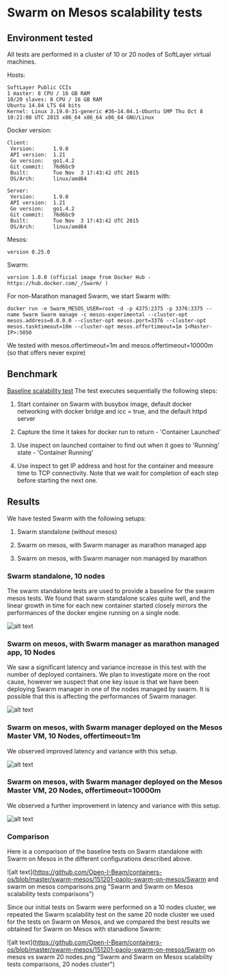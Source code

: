 # Swarm on Mesos scalability tests

## Environment tested

All tests are performed in a cluster of 10 or 20 nodes of SoftLayer virtual machines.

Hosts:
```
SoftLayer Public CCIs
1 master: 8 CPU / 16 GB RAM
10/20 slaves: 8 CPU / 16 GB RAM
Ubuntu 14.04 LTS 64 bits
Kernel: Linux 3.19.0-31-generic #36~14.04.1-Ubuntu SMP Thu Oct 8 10:21:08 UTC 2015 x86_64 x86_64 x86_64 GNU/Linux
```
Docker version:
```
Client:
 Version:      1.9.0
 API version:  1.21
 Go version:   go1.4.2
 Git commit:   76d6bc9
 Built:        Tue Nov  3 17:43:42 UTC 2015
 OS/Arch:      linux/amd64

Server:
 Version:      1.9.0
 API version:  1.21
 Go version:   go1.4.2
 Git commit:   76d6bc9
 Built:        Tue Nov  3 17:43:42 UTC 2015
 OS/Arch:      linux/amd64
```
Mesos:
```
version 0.25.0
```
Swarm:
```
version 1.0.0 (official image from Docker Hub - https://hub.docker.com/_/Swarm/ )
```
For non-Marathon managed Swarm, we start Swarm with:
```
docker run -e Swarm_MESOS_USER=root -d -p 4375:2375 -p 3376:3375 --name Swarm Swarm manage -c mesos-experimental --cluster-opt mesos.address=0.0.0.0 --cluster-opt mesos.port=3376 --cluster-opt mesos.tasktimeout=10m --cluster-opt mesos.offertimeout=1m 1<Master-IP>:5050
```
We tested with mesos.offertimeout=1m and mesos.offertimeout=10000m (so that offers never expire)

## Benchmark
[Baseline scalability test](../scripts/scaletest-swarm.sh)
The test executes sequentially the following steps:

1. Start container on Swarm with busybox image, default docker networking with docker bridge and icc = true, and the default httpd server

2. Capture the time it takes for docker run to return - 'Container Launched'

3. Use inspect on launched container to find out when it goes to 'Running' state - 'Container Running'

4. Use inspect to get IP address and host for the container and measure time to TCP connectivity.
Note that we wait for completion of each step before starting the next one.

## Results
We have tested Swarm with the following setups:

1. Swarm standalone (without mesos)

2. Swarm on mesos, with Swarm manager as marathon managed app

3. Swarm on mesos, with Swarm manager non managed by marathon

### Swarm standalone, 10 nodes
The swarm standalone tests are used to provide a baseline for the swarm mesos tests. We found that swarm standalone scales quite well, and the linear growth in time for each new container started closely mirrors the performances of the docker engine running on a single node.

![alt text](https://github.com/Open-I-Beam/containers-os/blob/master/swarm-mesos/151201-paolo-swarm-on-mesos/test-10000-d1.9-k3.19-swarm1.0-10nodes.png "Swarm 1.0, Docker 1.9, 10 Nodes Cluster")

### Swarm on mesos, with Swarm manager as marathon managed app, 10 Nodes
We saw a significant latency and variance increase in this test with the number of deployed containers. We plan to investigate more on the root cause, however we suspect that one key issue is that we have been deploying Swarm manager in one of the nodes managed by swarm. It is possible that this is affecting the performances of Swarm manager.

![alt text](https://github.com/Open-I-Beam/containers-os/blob/master/swarm-mesos/151201-paolo-swarm-on-mesos/test-3700-d1.9-k3.19-swarm1.0marathon-mesos0.25-10nodes.png "Swarm 1.0 on Mesos, managed by Marathon, Docker 1.9, 10 Nodes Cluster")

### Swarm on mesos, with Swarm manager deployed on the Mesos Master VM, 10 Nodes, offertimeout=1m
We observed improved latency and variance with this setup.

![alt text](https://github.com/Open-I-Beam/containers-os/blob/master/swarm-mesos/151201-paolo-swarm-on-mesos/test-5600-d1.9-k3.19-swarm1.0-mesos0.25-10nodes.png "Swarm 1.0 on Mesos, not managed by Marathon, Docker 1.9, 10 Nodes Cluster, offertimeout=1m")

### Swarm on mesos, with Swarm manager deployed on the Mesos Master VM, 20 Nodes, offertimeout=10000m
We observed a further improvement in latency and variance with this setup.

![alt text](https://github.com/Open-I-Beam/containers-os/blob/master/swarm-mesos/151201-paolo-swarm-on-mesos/test-5000-d1.9-k3.19-swarm1.0-mesos0.25-20nodes-big-offer-timeout.png "Swarm 1.0 on Mesos, not managed by Marathon, Docker 1.9, 20 Nodes Cluster, offertimeout=10000m")

### Comparison
Here is a comparison of the baseline tests on Swarm standalone with Swarm on Mesos in the different configurations described above.

![alt text](https://github.com/Open-I-Beam/containers-os/blob/master/swarm-mesos/151201-paolo-swarm-on-mesos/Swarm and swarm on mesos comparisons.png "Swarm and Swarm on Mesos scalability tests comparisons")

Since our initial tests on Swarm were performed on a 10 nodes cluster, we repeated the Swarm scalability test on the same 20 node cluster we used for the tests on Swarm on Mesos, and we compared the best results we obtained for Swarm on Mesos with stanadlone Swarm:

![alt text](https://github.com/Open-I-Beam/containers-os/blob/master/swarm-mesos/151201-paolo-swarm-on-mesos/Swarm on mesos vs swarm 20 nodes.png "Swarm and Swarm on Mesos scalability tests comparisons, 20 nodes cluster")

